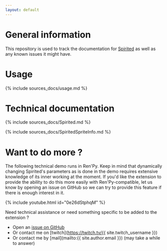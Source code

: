 ```yaml
---
layout: default
---
```


# General information

This repository is used to track the documentation for [Spirited](https://ayowel.itch.io/spirited) as well as any known issues it might have.

# Usage

{% include sources_docs/usage.md %}

# Technical documentation

{% include sources_docs/Spirited.md %}

{% include sources_docs/SpiritedSpriteInfo.md %}

# Want to do more ?

The following technical demo runs in Ren'Py. Keep in mind that dynamically changing
Spirited's parameters as is done in the demo requires extensive knowledge of its
inner working at the moment. If you'd like the extension to provide the ability to
do this more easily with Ren'Py-compatible, let us know by opening an issue on GitHub
so we can try to provide this feature if there is enough interest in it.

{% include youtube.html id="0e26dStphqM" %}

Need technical assistance or need something specific to be added to the extension ?

* Open an [issue on GitHub](https://github.com/ayowel/spirited/issues)
* Or contact me on [twitch](https://twitch.tv/{{ site.twitch_username }})
* Or contact me by [mail](mailto:{{ site.author.email }}) (may take a while to answer)
